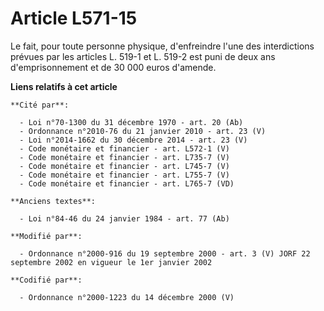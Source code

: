# Article L571-15

Le fait, pour toute personne physique, d'enfreindre l'une des interdictions prévues par les articles L. 519-1 et L. 519-2 est
puni de deux ans d'emprisonnement et de 30 000 euros d'amende.

**Liens relatifs à cet article**

	**Cité par**:

	  - Loi n°70-1300 du 31 décembre 1970 - art. 20 (Ab)
	  - Ordonnance n°2010-76 du 21 janvier 2010 - art. 23 (V)
	  - Loi n°2014-1662 du 30 décembre 2014 - art. 23 (V)
	  - Code monétaire et financier - art. L572-1 (V)
	  - Code monétaire et financier - art. L735-7 (V)
	  - Code monétaire et financier - art. L745-7 (V)
	  - Code monétaire et financier - art. L755-7 (V)
	  - Code monétaire et financier - art. L765-7 (VD)

	**Anciens textes**:

	  - Loi n°84-46 du 24 janvier 1984 - art. 77 (Ab)

	**Modifié par**:

	  - Ordonnance n°2000-916 du 19 septembre 2000 - art. 3 (V) JORF 22 septembre 2002 en vigueur le 1er janvier 2002

	**Codifié par**:

	  - Ordonnance n°2000-1223 du 14 décembre 2000 (V)

